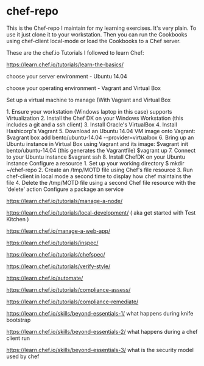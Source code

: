 # chef-repo

This is the Chef-repo I maintain for my learning exercises.  It's very plain.
To use it just clone it to your workstation.  Then you can run the Cookbooks using chef-client local-mode or load the Cookbooks to a Chef server.

These are the chef.io Tutorials I followed to learn Chef:

https://learn.chef.io/tutorials/learn-the-basics/
<p>choose your server environment - Ubuntu 14.04</p>
<p>choose your operating environment - Vagrant and Virtual Box</p>
<p>Set up a virtual machine to manage (With Vagrant and Virtual Box</p>
1. Ensure your workstation (Windows laptop in this case) supports Virtualization
2. Install the Chef DK on your Windows Workstation (this includes a git and a ssh client)
3. Install Oracle's VirtualBox
4. Install Hashicorp's Vagrant
5. Download an Ubuntu 14.04 VM image onto Vagrant:  
     $vagrant box add bento/ubuntu-14.04 --provider=virtualbox
6. Bring up an Ubuntu instance in Virtual Box using Vagrant and its image: 
     $vagrant init bento/ubuntu-14.04   (this generates the Vagrantfile)
     $vagrant up 
7. Connect to your Ubuntu instance
     $vagrant ssh
8. Install ChefDK on your Ubuntu instance
Configure a resource
1. Set up your working directory
   $ mkdir ~/chef-repo
2. Create an /tmp/MOTD file using Chef's file resource
3. Run chef-client in local mode a second time to display how chef maintains the file
4. Delete the /tmp/MOTD file using a second Chef file resource with the 'delete' action
Configure a package an service


https://learn.chef.io/tutorials/manage-a-node/

https://learn.chef.io/tutorials/local-development/   ( aka get started with Test Kitchen )

https://learn.chef.io/manage-a-web-app/

https://learn.chef.io/tutorials/inspec/

https://learn.chef.io/tutorials/chefspec/

https://learn.chef.io/tutorials/verify-style/

https://learn.chef.io/automate/

https://learn.chef.io/tutorials/compliance-assess/

https://learn.chef.io/tutorials/compliance-remediate/

https://learn.chef.io/skills/beyond-essentials-1/ what happens during knife bootstrap

https://learn.chef.io/skills/beyond-essentials-2/ what happens during a chef client run

https://learn.chef.io/skills/beyond-essentials-3/ what is the security model used by chef

